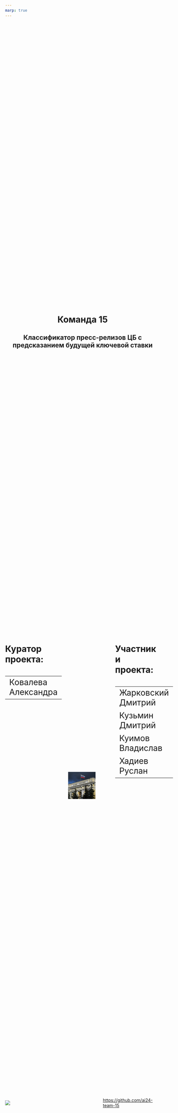 ```yaml
---
marp: true
---
```


<style scoped>
    section {
      padding-top: 0px;
      
    }
    h4 {
      font-size: 24px;
    }
    tr, td {
        background: none !important;
        border: none !important;
        width: 40%;
    }
    
    table {
        display: table;
        width: 100%;
        font-size: 18pt;
    }
    
    .icon {
        display: flex;
        gap: 0.5rem;
        margin-top: 2rem;
        font-size: 0.75rem;
    }

    .hero {
      display: flex;
      justify-content: space-between;
      align-items: flex-start;
      gap: 3rem;
    }
    .left-column {
      width: 28%;
      text-align: left;
    }
    .center-column {
      width: 28%;

      display: flex;
      justify-content: center;
      align-items: center;
    }
    .right-column {
      width: 29%;
      text-align: left;
    }

    .github-link {
      display: flex;
      align-items: center;
      justify-content: center;
      margin-top: 2rem;
    }
    .center-title {
      text-align: center;
      margin-bottom: 2rem;
    }
    .hero td {
      font-size: 20pt;
    }
    </style>

<div class="center-title">

# Команда 15

## Классификатор пресс-релизов ЦБ с предсказанием будущей ключевой ставки

</div>

<div class="hero">

<div class="left-column">
  <table>
    <tr><h4>Куратор проекта:</h4></tr>
      <tr><td>Ковалева Александра</td></tr>
  </table>
</div>

<div class="center-column">
  <img src="./img/title.jpg" class="center-image" alt="Логотип проекта">
</div>

<div class="right-column">
  <table>
    <tr><h4>Участники проекта:</h4></tr>
    <tr>
      <td>Жарковский Дмитрий</td> 
    </tr>
    <tr> 
      <td>Кузьмин Дмитрий</td>
    </tr>
    <tr>
      <td>Куимов Владислав</td> 
    </tr>
      <td>Хадиев Руслан</td>
    </tr>
  </table>
</div>

</div>

<div class="github-link">
  <img src="https://github.githubassets.com/favicons/favicon.svg" width="24"/>
  <a href="https://github.com/ai24-team-15">https://github.com/ai24-team-15</a>
</div>

---
<style scoped>
  section {
    padding-top: 25px;
  }
  h1 {
    text-align: center;
  }
  h4 {
    font-size: 28px;
  }
  .task-container {
    display: flex;
    flex-direction: column;
    gap: 0rem;
  }
  .context-box {
    background-color: #f5f5f5;
    border-left: 6px solid #4285f4;
    padding: 0.5rem;
    margin: 0 0;
    font-size: 28px;
  }
  .core-box {
    background-color: #f5f5f5;
    border-left: 6px solid #aa0000;
    padding: 0.5rem;
    margin: 0 0;
    font-size: 28px;
  }
  .solution-box {
    background-color: #f5f5f5;
    border-left: 6px solid #00aa00;
    padding: 0.5rem;
    margin: 0 0;
    font-size: 28px;
  }
</style>

<h1>Постановка задачи</h1>

<div class="task-container">

  <h4>Контекст задачи:</h4>
  <div class="context-box">
    После каждого заседания совета директоров по ключевой ставке Центральный Банк публикует пресс-релизы
  </div>

  <h4>Суть проблемы:</h4>
  <div class='core-box'>
    Текст пресс-релиза содержит косвенные сигналы о будущих решениях ЦБ, которые необходимо выявить, формализовать и автоматизировать
  </div>

  <h4>Решение:</h4>
  <div class='solution-box'>
    Создать классификатор текстов, прогнозирующий решение о ключевой ставке на основе семантического анализа
  </div>
</div>

---

<style scoped>
  section {
    padding-top: 25px;
    font-size: 28px;
  }
  h1 {
    padding-top: 0px;
    margin-top: 0px;
    text-align: center
  }
  .description-box {
    padding-bottom: 100px;
  }
</style>

<h1>Описание данных</h1>
<div class='description-box'>
<h4>Собранный датасет имеет следующие признаки:</h4>

- `date` - дата опубликования пресс-релиза;
- `link` - ссылка на пресс-релиз;
- `title` - заголовок пресс-релиза;
- `release` - текст пресс-релиза;
- `rate` - ключевая ставка утвержденная во время следующего заседания;
- `inflation` - значение инфляции в месяц следующего заседания (годовая);
- `usd` - курс доллара на день следующего заседания;
</div>

---
<style scoped>
  section {
    padding-top: 25px;
    justify-content: flex-start;

  }
  h1 {
    padding-top: 0px;
    margin-top: 0px;
    text-align: center
  }
  .data-container {
    display: flex;
    flex-direction: column;
    gap: 0rem;
  }
  .dataset-box {
    background-color: #f5f5f5;
    border-left: 6px solid #aa0000;
    padding: 0.5rem;
    margin: 0 0;
    font-size: 24px;
  }
  .corr-box {
    background-color: #f5f5f5;
    border-left: 6px solid #00aa00;
    padding: 0.5rem;
    margin: 0 0;
    font-size: 24px;
  }
  .balance-box {
    background-color: #f5f5f5;
    border-left: 6px solid #e5e433;
    padding: 0.5rem;
    margin: 0 0;
    font-size: 24px;
  }
</style>

<h1>Особенности данных</h1>
<h4>Мало данных:</h4>
<div class='dataset-box'>
  Датасет менее 100 наблюдений. Имеет место проблема переобучения.
</div>
<h4>Корреляция:</h4>
<div class='corr-box'>
  Наблюдается корреляция между ключевой ставкой, инфляцией и курсом доллара.
</div>
<h4>Дисбаланс классов:</h4>
<div class='balance-box'>
Наблюдается небольшой дисбаланс по классам:
<ul>
    <li> 43,2% наблюдений - сохранение ставки</li>
    <li>31,6% - понижение ставки</li>
    <li>25,3% - повышение ставки</li>
</ul>
</div>

---

<h1>Исследовательский анализ</h1>

---

<style scoped>
  section {
    padding-top: 25px;
    justify-content: flex-start;

  }
  h1 {
    padding-top: 0px;
    margin-top: 0px;
    text-align: center
  }
  p {
    font-size: 24px;
  }

  .description-box {
    background-color: #f5f5f5;
    border-left: 6px solid #aa0000;
    padding: 0.5rem;
    margin: 0 0;
    font-size: 24px;
  }
</style>

<h1>Динамика ключевой ставки</h1>

  <img src='./img/dinamic_rate.png'/>
  <p>
  💡 Ставку повышают при высокой инфляции<br>
  💡 Мы видим три цикла роста ставки, сейчас мы находимся на пике третьего цикла<br>
  💡 С долларом корреляция значительно слабее, в период с 2018 года по 2021 ставка снижается, а доллар растет
</p>

---

<style scoped>
  section {
    padding-top: 25px;
    justify-content: flex-start;

  }
  h1 {
    padding-top: 0px;
    margin-top: 0px;
    text-align: center
  }
  p {
    font-size: 24px;
  }
  .description-box {
    background-color: #f5f5f5;
    border-left: 6px solid #aa0000;
    padding: 0.5rem;
    margin: 0 0;
    font-size: 24px;
  }
</style>

<h1>Длина пресс-релизов</h1>

![](img/length.png)

<p>💡 За длинными пресс-релизами как правило следует повышение ключевой ставки. Возможно, руководство банка пытается оправдать свое решение.
</p>

---

<style scoped>
    section {
    padding-top: 25px;
    justify-content: flex-start;

  }
  h1 {
    padding-top: 0px;
    margin-top: 0px;
    text-align: center
  }
  .two-columns {
      display: flex;
      justify-content: space-between;
      /* align-items: center; */
      /* gap: 2rem; */
      /* margin-top: 1rem; */
  }
  .image-column {
      width: 65%;

  }
  .text-column {
      flex: 1;
      text-align: center;
      width: 45%;
      align-items: center;
      margin-top: 150px;
  }
  img {
      width: 95%;
      height: 575px;
  }
</style>

<h1>Визуализация на плоскости</h1>

<div class="two-columns">
    <div class="image-column">
        <img src="img/tsne.png" />
    </div>
    <div class="text-column">
      💡 T-SNE визуализация разбила тексты пресс-релизов на 2 кластера. Возможно в 2018 году сменился редактор и тексты сильно поменялись.
    </div>
</div>

---

<style scoped>
    section {
    padding-top: 25px;
    justify-content: flex-start;

  }
  h1 {
    padding-top: 0px;
    margin-top: 0px;
    text-align: center
  }
</style>


<h1>Частота слов</h1>

<center>
    <img src="img/wordcloud.png" />
</center>

<p>
  💡 Частота слов не сильно меняется от класса к классу, но все же слово инфляция реже встречается перед снижением ставки<br>
  💡 Частотность слов в пресс-релизах очень сильно отличается от стандартной частотности русского языка
</p>

---
<style scoped>
    section {
    padding-top: 25px;
    justify-content: flex-start;

  }
  h1 {
    padding-top: 0px;
    margin-top: 0px;
    text-align: center
  }
  div {
    height: 1000px
  }
</style>
<div>
<h1>Метрика качества</h1>

<h4>Метрикой качества выбрана <b>ROC AUC OvO</b></h4>

<p>
  ✅  Она является интегральной (не зависит от порога перевода вероятностей в классы)
</p> 
 ✅ Не чувствительна к дисбалансу классов (в нашем датасете наблюдается небольшой дисбаланс).
</div>

---

<h1>Классический Machine Learning</h1>

---

<style scoped>
    section {
        padding-top: 25px !important;
        margin: 0 !important;
    }
    h1 {
        padding-top: 0px !important;
        margin: 0 !important;
        text-align: center;

        top: 0;
        width: 100%;
    }
    .approach-slide {
        display: flex;
        flex-direction: column;
        height: 100vh;
        padding-top: 0px; /* Отступ для заголовка */
        background: linear-gradient(to bottom, #f8f9fa, #e9ecef);
    }
    .approach-container {
        display: grid;
        grid-template-columns: repeat(3, 1fr);
        gap: 30px;
        margin-top: 20px;
        height: calc(100% - 40px);
    }
    .approach-card {
        background: white;
        border-radius: 10px;
        padding: 20px;
        box-shadow: 0 4px 6px rgba(0,0,0,0.1);
        transition: transform 0.3s ease;
    }
    .approach-card:hover {
        transform: translateY(-5px);
    }
    .approach-title {
        color: #2c3e50;
        border-bottom: 2px solid #3498db;
        padding-bottom: 10px;
        font-size: 28px;
        margin-bottom: 15px;
    }
    .approach-list {
        list-style-type: none;
        padding-left: 0;
    }
    .approach-list li {
        background: url('data:image/svg+xml;utf8,<svg xmlns="http://www.w3.org/2000/svg" width="16" height="16" viewBox="0 0 24 24" fill="none" stroke="%233498db" stroke-width="2" stroke-linecap="round" stroke-linejoin="round"><circle cx="12" cy="12" r="10"></circle></svg>') no-repeat left center;
        padding-left: 25px;
        margin-bottom: 10px;
        line-height: 1.5;
    }
</style>

<h1>Используемые подходы</h1>

<div class="approach-slide">
    <div class="approach-container">
        <div class="approach-card">
            <h3 class="approach-title">Векторизация текстов</h3>
            <ul class="approach-list">
                <li>Bag-of-Words (BoW)</li>
                <li>Tf-Idf</li>
                <li>N-граммы</li>
                <li>Word2Vec</li>
                <li>GloVe</li>
            </ul>
        </div>

  <div class="approach-card">
            <h3 class="approach-title">Классификаторы</h3>
            <ul class="approach-list">
                <li>Логистическая регрессия</li>
                <li>SVM</li>
                <li>Naive Bayes</li>
                <li>KNN</li>
                <li>Random Forest</li>
                <li>Бустинговые методы</li>
            </ul>
        </div>

  <div class="approach-card">
            <h3 class="approach-title">Отбор признаков</h3>
            <ul class="approach-list">
                <li>From model</li>
                <li>PCA</li>
            </ul>
        </div>
    </div>
</div>

---

<style scoped>
<style scoped>
    section {
    padding-top: 25px !important;
    /* justify-content: flex-start; */

  }
  h1 {
    padding-top: 0px;
    margin-top: 0px;
    text-align: center
  }
  div {
    height: 1000px
  }
</style>

<div>
<h1>Результаты классического ML</h1>
to do

</div>

---

<h1>Deep Learning</h1>

---

<h1>Используемые подходы</h1>
to do

---

<h1>Результаты DL</h1>
to do

---

<h1>Сервис</h1>

---


<!-- ---

# Сервис FastAPI

Реализован сервис на FastAPI для управления моделями и данными.

**Данные:** Загрузка данных с помощью post-запроса или с S3 сервера. При остановке сервиса данные сохраняются и загружаются при последующем запуске.

**Обучение моделей:** Обучение производится с заданными в запросе гиперпараметрами, в отдельном процессе. Реализованы две модели, показавшие лучшие результаты на предыдущем чекпоинте.

**Инференс моделей:** Реализован как обычный прогноз, так и вычисление метрик при обучении на части данных.

**Управление моделями:** Как и данные, модели сохраняются во время остановки сервиса и загружаются при запуске. -->

<!-- ---

# Приложение Streamlit

Реализован многостраничный пользовательский-интерфейс для взаимодействия с сервисом.

**Загрузка данных:** Загрузка своих данных, либо выбрать актуальные данные.

**Исследовательский анализ:** Баланс классов, динамика ставки, курса доллара США и годовой инфляции, длина текстов, облака слов, t-SNE визуализация.

**Машинное обучение:** Обучение моделей с выбором гиперпараметров, сравнение моделей между собой и предсказание с помощью выбранной модели. -->


<style scoped>
    section {
        padding-top: 25px;
    }
    h1 {
      text-align: center;
    }
    img {
        width: 75%;
        height: auto;
    }
    
    p:has(> img) {
        text-align: center;
    }
</style>

<h1>Демонстрация работы сервиса</h1>

![screencast](img-final/app_screencast.gif)

---

<style scoped>
    section {
        padding-top: 25px !important;
        margin: 0 !important;
    }
    h1 {
        padding-top: 0px !important;
        margin: 0 0 20px 0 !important; 
        text-align: center;
        width: 100%;
    }
    .approach-slide {
        display: flex;
        flex-direction: column;
        height: 100vh;
        padding-top: 0px;
        background: linear-gradient(to bottom, #f8f9fa, #e9ecef);
    }
    .approach-container {
        display: grid;
        grid-template-columns: repeat(2, 1fr); 
        gap: 30px;
        margin-top: 0px; 
        height: calc(100% - 40px);
        padding: 0 20px; 
    }
    .approach-card {
        background: white;
        border-radius: 10px;
        padding: 25px;
        box-shadow: 0 4px 6px rgba(0,0,0,0.1);
        transition: transform 0.3s ease;
        min-height: 300px;
    }
    .approach-card:hover {
        transform: translateY(-5px);
    }
    .approach-title {
        color: #2c3e50;
        border-bottom: 2px solid #3498db;
        padding-bottom: 10px;
        font-size: 28px;
        margin-bottom: 20px;
    }
    .approach-list {
        list-style-type: none;
        padding-left: 0;
        font-size: 24px;
    }
    .approach-list li {
        background: url('data:image/svg+xml;utf8,<svg xmlns="http://www.w3.org/2000/svg" width="16" height="16" viewBox="0 0 24 24" fill="none" stroke="%233498db" stroke-width="2" stroke-linecap="round" stroke-linejoin="round"><circle cx="12" cy="12" r="10"></circle></svg>') no-repeat left center;
        padding-left: 30px; 
        margin-bottom: 15px;
        line-height: 1.6;
    }
</style>

<h1>Инфраструктура</h1>

<div class="approach-slide">
    <div class="approach-container">
        <div class="approach-card">
            <h3 class="approach-title">Инструменты</h3>
            <ul class="approach-list">
                <li>Docker образы сервиса и веб-приложения</li>
                <li>Конфигурация Docker Compose для запуска приложения</li>
                <li>Система сбора логов ELK</li>
            </ul>
        </div>

  <div class="approach-card">
            <h3 class="approach-title">Сервисы Yandex Cloud</h3>
            <ul class="approach-list">
                <li>Object Storage</li>
                <li>Container Registry</li>
                <li>Compute Cloud</li>
            </ul>
        </div>
    </div>
</div>

---

<style scoped>
    section {
        padding: 25px !important;
    }

    h1 {
      text-align: center;
    }
    
    img {
        width: 73%;
        height: auto;
    }
    
    p:has(> img) {
        text-align: center;
    }
</style>

<h1>Демонстрация системы сбора логов</h1>

![screencast](img-final/logs_screencast.gif)

---

# Распределение работы в команде

<style scoped>
    section {
        padding-top: 25px !important;
        margin: 0 !important;
    }
    h1 {
        padding-top: 0px !important;
        margin: 0 0 20px 0 !important; 
        text-align: center;
        width: 100%;
    }
    .approach-slide {
        display: flex;
        flex-direction: column;
        height: 100vh;
        padding-top: 0px;
        background: linear-gradient(to bottom, #f8f9fa, #e9ecef);
    }
    .approach-container {
        display: grid;
        grid-template-columns: repeat(2, 1fr); 
        gap: 30px;
        margin-top: 0px; 
        height: calc(100% - 40px);
        padding: 0 20px; 
    }
    .approach-card {
        background: white;
        border-radius: 10px;
        padding: 25px;
        box-shadow: 0 4px 6px rgba(0,0,0,0.1);
        transition: transform 0.3s ease;
        min-height: 300px;
    }
    .approach-card:hover {
        transform: translateY(-5px);
    }
    .approach-title {
        color: #2c3e50;
        border-bottom: 2px solid #3498db;
        padding-bottom: 10px;
        font-size: 28px;
        margin-bottom: 20px;
    }
    .approach-list {
        list-style-type: none;
        padding-left: 0;
        font-size: 24px;
    }
    .approach-list li {
        background: url('data:image/svg+xml;utf8,<svg xmlns="http://www.w3.org/2000/svg" width="16" height="16" viewBox="0 0 24 24" fill="none" stroke="%233498db" stroke-width="2" stroke-linecap="round" stroke-linejoin="round"><circle cx="12" cy="12" r="10"></circle></svg>') no-repeat left center;
        padding-left: 30px; 
        margin-bottom: 15px;
        line-height: 1.6;
    }
</style>

<div class="approach-slide">
    <div class="approach-container">
        <div class="approach-card">
            <h3 class="approach-title">Жарковский Дмитрий</h3>
            <ul class="approach-list">
                <li>Скрапер (предобработка данных, загрузка в S3)</li>
                <li>EDA</li>
                <li>Линейные модели, Random Forest (с Bow, Tf-Idf и Word2Vec)</li>
                <li>RNN, LSTM, трансформеры</li>
                <li>Ансамблирование моделей</li>
                <li>Приложение Streamlit</li>
            </ul>
        </div>

  <div class="approach-card">
            <h3 class="approach-title">Кузьмин Дмитрий</h3>
            <ul class="approach-list">
                <li>Скрапер (предобработка данных, данные по инфляции, курс доллара)</li>
                <li>Модели с бустингом</li>
                <li>Сервис FastAPI</li>
                <li>Эксперименты с аугментацией текстов</li>
            </ul>
        </div>
    </div>
</div>

---

# Распределение работы в команде

<style scoped>
    section {
        padding-top: 25px !important;
        margin: 0 !important;
    }
    h1 {
        padding-top: 0px !important;
        margin: 0 0 20px 0 !important; 
        text-align: center;
        width: 100%;
    }
    .approach-slide {
        display: flex;
        flex-direction: column;
        height: 100vh;
        padding-top: 0px;
        background: linear-gradient(to bottom, #f8f9fa, #e9ecef);
    }
    .approach-container {
        display: grid;
        grid-template-columns: repeat(2, 1fr); 
        gap: 30px;
        margin-top: 0px; 
        height: calc(100% - 40px);
        padding: 0 20px; 
    }
    .approach-card {
        background: white;
        border-radius: 10px;
        padding: 25px;
        box-shadow: 0 4px 6px rgba(0,0,0,0.1);
        transition: transform 0.3s ease;
        min-height: 300px;
    }
    .approach-card:hover {
        transform: translateY(-5px);
    }
    .approach-title {
        color: #2c3e50;
        border-bottom: 2px solid #3498db;
        padding-bottom: 10px;
        font-size: 28px;
        margin-bottom: 20px;
    }
    .approach-list {
        list-style-type: none;
        padding-left: 0;
        font-size: 24px;
    }
    .approach-list li {
        background: url('data:image/svg+xml;utf8,<svg xmlns="http://www.w3.org/2000/svg" width="16" height="16" viewBox="0 0 24 24" fill="none" stroke="%233498db" stroke-width="2" stroke-linecap="round" stroke-linejoin="round"><circle cx="12" cy="12" r="10"></circle></svg>') no-repeat left center;
        padding-left: 30px; 
        margin-bottom: 15px;
        line-height: 1.6;
    }
</style>

<div class="approach-slide">
    <div class="approach-container">
        <div class="approach-card">
            <h3 class="approach-title">Куимов Владислав</h3>
            <ul class="approach-list">
                <li>Скрапер (парсинг пресс-резилов)</li>
                <li>Немного EDA (t-SNE)</li>
                <li>Модели с GloVe</li>
                <li>KNN</li>
                <li>MLP, CNN</li>
                <li>Инфраструктура (Docker, ELK, деплой в Yandex Cloud)</li>
            </ul>
        </div>

  <div class="approach-card">
            <h3 class="approach-title">Хадиев Руслан</h3>
            <ul class="approach-list">
                <li>Улучшения в некоторых моделях</li>
                <li>Участие в обсуждениях по возможным путям реализации проекта</li>
                <li>Подготовка выводов по моделям и результатам реализации проекта</li>
            </ul>
        </div>
    </div>
</div>

---

# Итоги

- Собран исходный датасет и проведен подробный исследовательский анализ.
- Подобрана модель, показавшую достаточно высокое качество по выбранной метрике.
- Разработаны и развернуты сервис и веб-приложение, позволяющие исследовать исходный датасет, обучать, применять и сравнивать модели.
